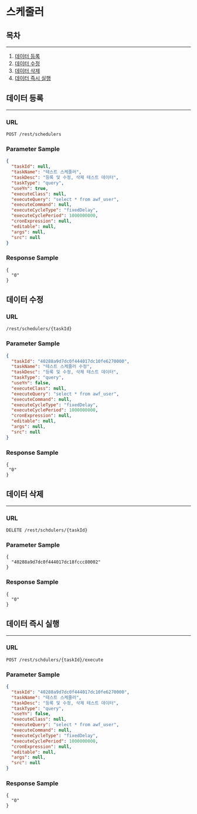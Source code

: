 # 스케줄러


## 목차

---

1. [데이터 등록](#데이터-등록)
2. [데이터 수정](#데이터-수정)
3. [데이터 삭제](#데이터-삭제)
4. [데이터 즉시 실행](#데이터-즉시-실행)

## 데이터 등록

---

### URL

```
POST /rest/schedulers
```

### Parameter Sample

```json
{
  "taskId": null,
  "taskName": "테스트 스케줄러",
  "taskDesc": "등록 및 수정, 삭제 테스트 데이터",
  "taskType": "query",
  "useYn": true,
  "executeClass": null,
  "executeQuery": "select * from awf_user",
  "executeCommand": null,
  "executeCycleType": "fixedDelay",
  "executeCyclePeriod": 1000000000,
  "cronExpression": null,
  "editable": null,
  "args": null,
  "src": null
}
```

### Response Sample

```
{
  "0"
}
```

## 데이터 수정

### URL

```
/rest/schedulers/{taskId}
```

### Parameter Sample

```json
{
  "taskId": "40288a9d7dc0f444017dc10fe6270000",
  "taskName": "테스트 스케줄러 수정",
  "taskDesc": "등록 및 수정, 삭제 테스트 데이터",
  "taskType": "query",
  "useYn": false,
  "executeClass": null,
  "executeQuery": "select * from awf_user",
  "executeCommand": null,
  "executeCycleType": "fixedDelay",
  "executeCyclePeriod": 1000000000,
  "cronExpression": null,
  "editable": null,
  "args": null,
  "src": null
}
```

### Response Sample

```
{
 "0" 
}
```

## 데이터 삭제

---

### URL

```
DELETE /rest/schdulers/{taskId}
```

### Parameter Sample

```
{
  "40288a9d7dc0f444017dc18fccc80002"
}
```

### Response Sample

```
{
  "0"
}
```

## 데이터 즉시 실행

---

### URL

```
POST /rest/schdulers/{taskId}/execute
```

### Parameter Sample

```json
{
  "taskId": "40288a9d7dc0f444017dc10fe6270000",
  "taskName": "테스트 스케줄러",
  "taskDesc": "등록 및 수정, 삭제 테스트 데이터",
  "taskType": "query",
  "useYn": false,
  "executeClass": null,
  "executeQuery": "select * from awf_user",
  "executeCommand": null,
  "executeCycleType": "fixedDelay",
  "executeCyclePeriod": 1000000000,
  "cronExpression": null,
  "editable": null,
  "args": null,
  "src": null
}
```

### Response Sample

```
{
  "0"
}
```
